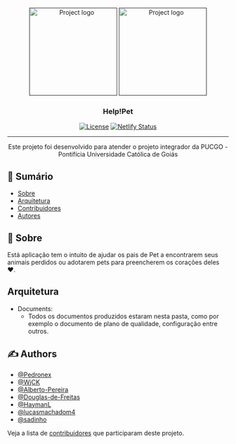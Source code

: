 <p align="center">
  <a href="" rel="noopener">
 <img width=200px height=200px src="https://i.imgur.com/tenaQuZ.png" alt="Project logo"></a>
  <a href="" rel="noopener">
 <img width=200px height=200px src="https://i.imgur.com/WJ3F9J5.png" alt="Project logo"></a>
</p>

<h3 align="center">Help!Pet</h3>

<div align="center">

[![License](https://img.shields.io/badge/license-MIT-blue.svg)](/LICENSE)
[![Netlify Status](https://api.netlify.com/api/v1/badges/516f3e56-4f34-4e14-b2fd-ad45b6f894b3/deploy-status)](https://app.netlify.com/sites/help-pet/deploys)

</div>

---

<p align="center">Este projeto foi desenvolvido para atender o projeto integrador da PUCGO - Pontifícia Universidade Católica de Goiás
    <br> 
</p>

## 📝 Sumário

- [Sobre](#about)
- [Arquitetura](#pattern)
- [Contribuidores](../CONTRIBUTING.md)
- [Autores](#authors)

## 🧐 Sobre <a name = "about"></a>

Está aplicação tem o intuito de ajudar os pais de Pet a encontrarem seus animais perdidos ou adotarem pets para preencherem os corações deles ❤.

## Arquitetura <a name = "pattern"></a>

- Documents:
  - Todos os documentos produzidos estaram nesta pasta, como por exemplo o documento de plano de qualidade, configuração entre outros.

## ✍️ Authors <a name = "authors"></a>

- [@Pedronex](https://github.com/Pedronex)
- [@WjCK](https://github.com/WjCK)
- [@Alberto-Pereira](https://github.com/Alberto-Pereira)
- [@Douglas-de-Freitas](https://github.com/Douglas-de-Freitas)
- [@HaymanL](https://github.com/HaymanL)
- [@lucasmachadom4](https://github.com/lucasmachadom4)
- [@sadinho](https://github.com/sadinho)

Veja a lista de [contribuidores](https://github.com/Pedronex/Help-Pet/contributors) que participaram deste projeto.
